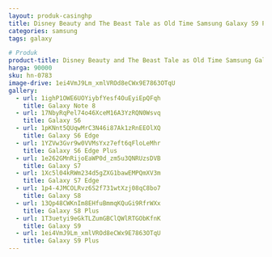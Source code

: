 ```yaml
---
layout: produk-casinghp
title: Disney Beauty and The Beast Tale as Old Time Samsung Galaxy S9 Plus Case
categories: samsung
tags: galaxy

# Produk
product-title: Disney Beauty and The Beast Tale as Old Time Samsung Galaxy S9 Plus Case
harga: 90000
sku: hn-0783
image-drive: 1ei4VmJ9Lm_xmlVROd8eCWx9E7863OTqU
gallery:
  - url: 1ighP1OWE6UOYiybfYesf4OuEyiEpQFqh
    title: Galaxy Note 8
  - url: 17NbyRqPel74o46XceM16A3YzRQN0Wsvq
    title: Galaxy S6
  - url: 1pKNnt5QUqwMrC3N46i87Ak1zRnEEOlXQ
    title: Galaxy S6 Edge
  - url: 1YZVw3Gvr9w0VVMsYxz7eft6qFloLeMhr
    title: Galaxy S6 Edge Plus
  - url: 1e262GMnRijoEaWP0d_zm5u3QNRUzsDVB
    title: Galaxy S7
  - url: 1Xc5l04kRWm234d5gZXG1bawEMPQmXV3m
    title: Galaxy S7 Edge
  - url: 1p4-4JMCOLRvz6S2f731wtXzj08qC8bo7
    title: Galaxy S8
  - url: 13Qp48CWKnIm8EHfuBmmqKQuGi9RfrWXx
    title: Galaxy S8 Plus
  - url: 1T3uetyi9eGkTLZumGBClQWlRTGObKfnK
    title: Galaxy S9
  - url: 1ei4VmJ9Lm_xmlVROd8eCWx9E7863OTqU
    title: Galaxy S9 Plus
---
```

